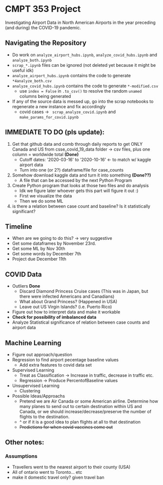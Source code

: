 # CMPT 353 Project

Investigating Airport Data in North American Airports in the year preceding (and during) the COVID-19 pandemic.

## Navigating the Repository
-  Do work on `analyze_airport_hubs.ipynb`, `analyze_covid_hubs.ipynb` and `analyze_both.ipynb`
- `scrap_*.ipynb` files can be ignored (not deleted yet because it might be useful idk)
- `analyze_airport_hubs.ipynb` contains the code to generate `*4analyze_both.csv` 
- `analyze_covid_hubs.ipynb` contains the code to generate `*-modified.csv`
    - use `index = False` in `.to_csv()` to resolve the random `unamed` columns being generated
- If any of the source data is messed up, go into the scrap notebooks to regenerate a new instance and fix accordingly
    - covid cases -> ` scrap_analyze_covid.ipynb` and `make_params_for_covid.ipynb`


## IMMEDIATE TO DO (pls update):
1. Get that github data and comb through daily reports to get ONLY Canada and US from csse_covid_19_data folder → csv files, plus one column = worldwide total **(Done)**
    - Cutoff dates: '2020-03-16' to '2020-10-16' ← to match w/ kaggle airport data
    - Turn into one (or 2?) dataframe/file for case_counts
2. Somehow download kaggle data and turn it into something **(Done??)**
    - A file that can be accessed by the next Python Program
3. Create Python program that looks at those two files and do analysis
    - Idk we figure later whoever gets this part will figure it out :)
    - First we visualize the data 
    - Then we do some ML 
4. is there a relation between case count and baseline? Is it statistically significant?

## Timeline
- When are we going to do this? → very suggestive
- Get some dataframes by November 23rd.
- Get some ML by Nov 30th
- Get some words by December 7th 
- Project due December 11th

## COVID Data
- Outliers **Done**
    - Discard Diamond Princess Cruise cases (This was in Japan, but there were infected Americans and Canadians)
    - What about Grand Princess? (Happened in USA)
    - Leave out US Virgin Islands? (i.e. Puerto Rico)
- Figure out how to interpret data and make it workable
- **Check for possibility of imbalanced data**
- Analyze Statistical significance of relation between case counts and airport data

## Machine Learning
- Figure out approach/question
- Regression to find airport pecentage baseline values
    - Add extra features to covid data set 
- Supervised Learning
    - Treat as Classification -> Increase in traffic, decrease in traffic etc.
    - Regression -> Produce PercentofBaseline values
- Unsupervised Learning
    - Clustering    
- Possible Ideas/Approachs
    - Pretend we are Air Canada or some American airline. Determine how many planes to send out to certain destination within US and Canada, or we should increase/decrease/preserve the number of flights to the destination.
    - ^ or if it is a good idea to plan flights at all to that destination
    - ~~Predictions for when covid vaccines come out~~

## Other notes:
### Assumptions
- Travellers went to the nearest airport to their county (USA)
- All of ontario went to Toronto... etc
- make it domestic travel only? given travel ban



